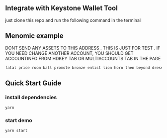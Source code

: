 ## Integrate with Keystone Wallet Tool

just clone this repo and run the following command in the terminal

## Menomic example

DONT SEND ANY ASSETS TO THIS ADDRESS . THIS IS JUST FOR TEST . IF YOU NEED CHANGE ANOTHER ACCOUNT, YOU SHOULD GET ACCOUNTINFO FROM HDKEY TAB OR MULTIACCOUNTS TAB IN THE PAGE

```bash
fatal price room ball promote bronze enlist lion horn then beyond dress
```

## Quick Start Guide

### install dependencies

```bash
yarn
```

### start demo

```bash
yarn start
```

